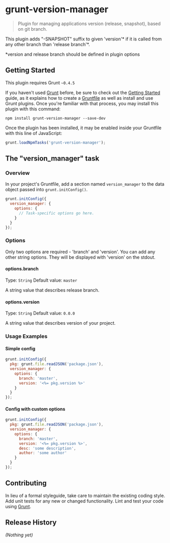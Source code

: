 # grunt-version-manager

> Plugin for managing applications version (release, snapshot), based on git branch.

This plugin adds "-SNAPSHOT" suffix to given 'version'* if it is called from any other branch than 'release branch'*.

*version and release branch should be defined in plugin options

## Getting Started
This plugin requires Grunt `~0.4.5`

If you haven't used [Grunt](http://gruntjs.com/) before, be sure to check out the [Getting Started](http://gruntjs.com/getting-started) guide, as it explains how to create a [Gruntfile](http://gruntjs.com/sample-gruntfile) as well as install and use Grunt plugins. Once you're familiar with that process, you may install this plugin with this command:

```shell
npm install grunt-version-manager --save-dev
```

Once the plugin has been installed, it may be enabled inside your Gruntfile with this line of JavaScript:

```js
grunt.loadNpmTasks('grunt-version-manager');
```

## The "version_manager" task

### Overview
In your project's Gruntfile, add a section named `version_manager` to the data object passed into `grunt.initConfig()`.

```js
grunt.initConfig({
  version_manager: {
    options: {
      // Task-specific options go here.
    }
  }
});
```

### Options

Only two options are required - 'branch' and 'version'. You can add any other string options. They will be displayed with 'version' on the stdout.

#### options.branch
Type: `String`
Default value: `master`

A string value that describes release branch.

#### options.version
Type: `String`
Default value: `0.0.0`

A string value that describes version of your project.

### Usage Examples

#### Simple config

```js
grunt.initConfig({
  pkg: grunt.file.readJSON('package.json'),
  version_manager: {
    options: {
      branch: 'master',
      version: '<%= pkg.version %>'
    }
  }
});
```

#### Config with custom options
```js
grunt.initConfig({
  pkg: grunt.file.readJSON('package.json'),
  version_manager: {
    options: {
      branch: 'master',
      version: '<%= pkg.version %>',
      desc: 'some description',
      author: 'some author'
    }
  }
});
```

## Contributing
In lieu of a formal styleguide, take care to maintain the existing coding style. Add unit tests for any new or changed functionality. Lint and test your code using [Grunt](http://gruntjs.com/).

## Release History
_(Nothing yet)_

